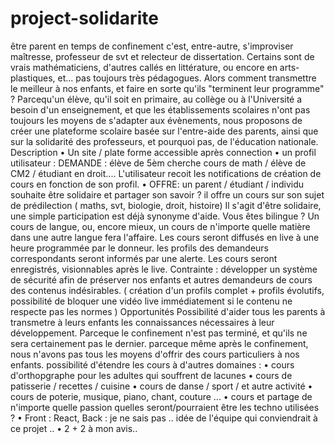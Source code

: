 # project-solidarite


être parent en temps de confinement c'est, entre-autre, s'improviser maîtresse, professeur de svt et relecteur de dissertation.
Certains sont de vrais mathématiciens, d'autres callés en littérature, ou encore en arts-plastiques, et... pas toujours très pédagogues.
Alors comment transmettre le meilleur à nos enfants, et faire en sorte qu'ils "terminent leur programme" ?
Parcequ'un élève, qu'il soit en primaire, au collège ou à l'Université a besoin d'un enseignement, et que les établissements scolaires n'ont pas toujours les moyens de s'adapter aux évènements, nous proposons de créer une plateforme scolaire basée sur l'entre-aide des parents, ainsi que sur la solidarité des professeurs, et pourquoi pas, de l'éducation nationale.
Description
• Un site / plate forme accessible après connection
• un profil utilisateur : DEMANDE : élève de 5èm cherche cours de math / élève de CM2 / étudiant en droit....
   L'utilisateur recoit les notifications de création de cours en fonction de son profil.
• OFFRE: un parent / étudiant / individu souhaite être solidaire et partager son savoir ? il offre un cours sur son sujet de prédilection ( maths, svt, biologie, droit, histoire) Il s'agit d'être solidaire, une simple participation est déjà synonyme d'aide. Vous êtes bilingue ? Un cours de langue, ou, encore mieux, un cours de n'importe quelle matière dans une autre langue fera l'affaire.
Les cours seront diffusés en live à une heure programmée par le donneur.
les profils des demandeurs correspondants seront informés par une alerte.
Les cours seront enregistrés, visionnables après le live.
Contrainte : développer un système de sécurité afin de préserver nos enfants et autres demandeurs de cours des contenus indésirables. ( création d'un profils complet + profils évolutifs, possibilité de bloquer une vidéo live immédiatement si le contenu ne respecte pas les normes )
Opportunités
Possibilité d'aider tous les parents à transmetre à leurs enfants les connaissances nécessaires à leur développement.
Parceque le confinement n'est pas terminé, et qu'ils ne sera certainement pas le dernier.
parceque même après le confinement, nous n'avons pas tous les moyens d'offrir des cours particuliers à nos enfants.
possibilité d'étendre les cours à d'autres domaines :
• cours d'orthopgraphe pour les adultes qui souffrent de lacunes
• cours de patisserie / recettes / cuisine
• cours de danse / sport / et autre activité
• cours de poterie, musique, piano, chant, couture ...
• cours et partage de n'importe quelle passion
quelles seront/pourraient être les techno utilisées ?
• Front : React, Back : je ne sais pas ..
idée de l'équipe qui conviendrait à ce projet ..
• 2 + 2 à mon avis..